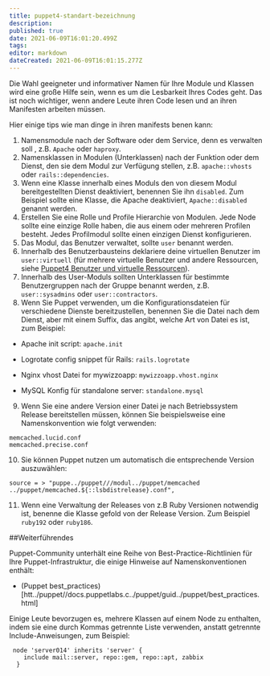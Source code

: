 ```yaml
---
title: puppet4-standart-bezeichnung
description: 
published: true
date: 2021-06-09T16:01:20.499Z
tags: 
editor: markdown
dateCreated: 2021-06-09T16:01:15.277Z
---
```


Die Wahl geeigneter und informativer Namen für Ihre Module und Klassen wird eine große Hilfe sein, wenn es um die Lesbarkeit Ihres Codes geht. 
Das ist noch wichtiger, wenn andere Leute ihren Code lesen und an ihren Manifesten arbeiten müssen.

Hier einige tips wie man dinge in ihren manifests benen kann:

1. Namensmodule nach der Software oder dem Service, denn es verwalten soll , z.B. `Apache` oder `haproxy`.
2. Namensklassen in Modulen (Unterklassen) nach der Funktion oder dem Dienst, den sie dem Modul zur Verfügung stellen, z.B. `apache::vhosts` oder `rails::dependencies`.
3. Wenn eine Klasse innerhalb eines Moduls den von diesem Modul bereitgestellten Dienst deaktiviert, benennen Sie ihn `disabled`. Zum Beispiel sollte eine Klasse, die Apache deaktiviert, `Apache::disabled` genannt werden.
4. Erstellen Sie eine Rolle und Profile Hierarchie von Modulen. Jede Node sollte eine einzige Rolle haben, die aus einem oder mehreren Profilen besteht. Jedes Profilmodul sollte einen einzigen Dienst konfigurieren.
5. Das Modul, das Benutzer verwaltet, sollte `user` benannt werden.
6. Innerhalb des Benutzerbausteins deklariere deine virtuellen Benutzer im `user::virtuell` (für mehrere virtuelle Benutzer und andere Ressourcen, siehe [Puppet4 Benutzer und virtuelle Ressourcen](../puppet/puppet4-benutzer-virtuelleressourcen)).
7. Innerhalb des User-Moduls sollten Unterklassen für bestimmte Benutzergruppen nach der Gruppe benannt werden, z.B. `user::sysadmins` oder `user::contractors`.
8. Wenn Sie Puppet verwenden, um die Konfigurationsdateien für verschiedene Dienste bereitzustellen, benennen Sie die Datei nach dem Dienst, aber mit einem Suffix, das angibt, welche Art von Datei es ist, zum Beispiel:
* Apache init script: `apache.init`

* Logrotate config snippet für Rails: `rails.logrotate`

* Nginx vhost Datei for mywizzoapp: `mywizzoapp.vhost.nginx`

* MySQL Konfig für standalone server: `standalone.mysql`

9. Wenn Sie eine andere Version einer Datei je nach Betriebssystem Release bereitstellen müssen, können Sie beispielsweise eine Namenskonvention wie folgt verwenden:
```
memcached.lucid.conf
memcached.precise.conf
```

10. Sie können Puppet nutzen um automatisch die entsprechende Version auszuwählen:
```
source = > "puppe../puppet///modul../puppet/memcached
../puppet/memcached.${::lsbdistrelease}.conf",
```

11. Wenn eine Verwaltung der Releases von z.B Ruby Versionen  notwendig ist, benenne die Klasse gefold von der Release Version. Zum Beispiel `ruby192` oder `ruby186`.

##Weiterführendes

Puppet-Community unterhält eine Reihe von Best-Practice-Richtlinien für Ihre Puppet-Infrastruktur, die einige Hinweise auf Namenskonventionen enthält:
* (Puppet best_practices)[htt../puppet//docs.puppetlabs.c../puppet/guid../puppet/best_practices.html]

Einige Leute bevorzugen es, mehrere Klassen auf einem Node zu enthalten, indem sie eine durch Kommas getrennte Liste verwenden, anstatt getrennte Include-Anweisungen, zum Beispiel:

```
 node 'server014' inherits 'server' {
    include mail::server, repo::gem, repo::apt, zabbix
  }

```
